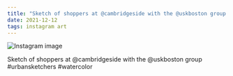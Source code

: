 ```yaml
---
title: "Sketch of shoppers at @cambridgeside with the @uskboston group #urbansketchers #watercolor"
date: 2021-12-12
tags: instagram art
---
```


![Instagram image](/media/265599186_305353594832881_5123862524042697266_n_17893000223411061.jpg)

Sketch of shoppers at @cambridgeside with the @uskboston group #urbansketchers #watercolor
